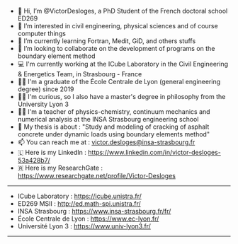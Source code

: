 - 👋 Hi, I’m @VictorDesloges, a PhD Student of the French doctoral school ED269
- 👀 I’m interested in civil engineering, physical sciences and of course computer things
- 🌱 I’m currently learning Fortran, Medit, GiD, and others stuffs
- 💌 I’m looking to collaborate on the development of programs on the boundary element method
- 💻 I'm currently working at the ICube Laboratory in the Civil Engineering & Energetics Team, in Strasbourg - France
- 👨‍🎓 I'm a graduate of the École Centrale de Lyon (general engineering degree) since 2019
- 🙇‍♂️ I'm curious, so I also have a master's degree in philosophy from the University Lyon 3
- 👨‍🏫 I'm a teacher of physics-chemistry, continuum mechanics and numerical analysis at the INSA Strasbourg engineering school
- 🚧 My thesis is about : "Study and modeling of cracking of asphalt concrete under dynamic loads using boundary elements method"
- 📫 You can reach me at : victor.desloges@insa-strasbourg.fr
- 🇱 Here is my LinkedIn : https://www.linkedin.com/in/victor-desloges-53a428b7/
- 🇷 Here is my ResearchGate : https://www.researchgate.net/profile/Victor-Desloges
- - - - - - - - - - - - - - - - - - - - - - - - - - - - - - - - - - - - - - - - - - - - - - - - - - - - - - - - - - - - - - - - -

- ICube Laboratory : https://icube.unistra.fr/
- ED269 MSII : http://ed.math-spi.unistra.fr/
- INSA Strasbourg : https://www.insa-strasbourg.fr/fr/
- École Centrale de Lyon : https://www.ec-lyon.fr/
- Université Lyon 3 : https://www.univ-lyon3.fr/

- - - - - - - - - - - - - - - - - - - - - - - - - - - - - - - - - - - - - - - - - - - - - - - - - - - - - - - - - - - - - - - - -
